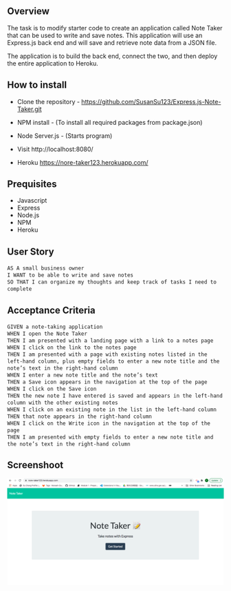
## Overview

The task is to modify starter code to create an application called Note Taker that can be used to write and save notes. This application will use an Express.js back end and will save and retrieve note data from a JSON file.

The application is to build the back end, connect the two, and then deploy the entire application to Heroku.

## How to install

* Clone the repository - https://github.com/SusanSu123/Express.js-Note-Taker.git

* NPM install - (To install all required packages from package.json)

* Node Server.js - (Starts program)

* Visit http://localhost:8080/

* Heroku https://nore-taker123.herokuapp.com/


## Prequisites

*  Javascript
*  Express
*  Node.js
*  NPM
*  Heroku




## User Story

```
AS A small business owner
I WANT to be able to write and save notes
SO THAT I can organize my thoughts and keep track of tasks I need to complete
```


## Acceptance Criteria

```
GIVEN a note-taking application
WHEN I open the Note Taker
THEN I am presented with a landing page with a link to a notes page
WHEN I click on the link to the notes page
THEN I am presented with a page with existing notes listed in the left-hand column, plus empty fields to enter a new note title and the note’s text in the right-hand column
WHEN I enter a new note title and the note’s text
THEN a Save icon appears in the navigation at the top of the page
WHEN I click on the Save icon
THEN the new note I have entered is saved and appears in the left-hand column with the other existing notes
WHEN I click on an existing note in the list in the left-hand column
THEN that note appears in the right-hand column
WHEN I click on the Write icon in the navigation at the top of the page
THEN I am presented with empty fields to enter a new note title and the note’s text in the right-hand column
```


## Screenshoot
<img src="heroku.png"></img>
